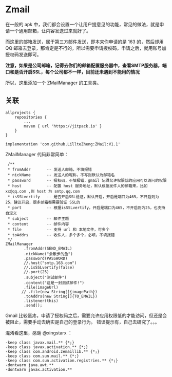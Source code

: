 # Zmail


在一般的 apk 中，我们都会设置一个让用户提意见的功能，常见的做法，就是申请一个通用邮箱，让内容发送过来就好了。

而这里的邮箱发送，属于第三方邮件发送，即本来你申请的是 163 的，然后却用 QQ 邮箱去登录，那肯定是不行的，所以需要申请授权码，申请之后，就用账号加授权码发送即可。

**注意，如果是公司邮箱，记得去你们的邮箱配置服务器中，查看SMTP服务器，端口和是否开启SSL，每个公司都不一样，目前还未遇到不能用的情况**

所以，这里添加一个 ZMailManager 的工具类。

## 关联
```
allprojects {
    repositories {
        ...
        maven { url 'https://jitpack.io' }
    }
}
```
```
implementation 'com.github.LillteZheng:ZMail:V1.1'
```
ZMailManager 代码非常简单：
```
 /**
 * fromAddr       -- 发送人邮箱，不填报错
 * nickName       -- 发送人的昵称，不写则默认为邮箱名
 * password       -- 授权码，不填报错，gmail 记得允许权限低的应用可以访问的权限
 * host           -- 配置 host 服务地址，默认根据发件人的邮箱来，比如 xx@qq.com ,则 host 为 smtp.qq.com
 * isSSLvertify   -- 是否开启SSL验证，默认开启，开启是端口为465，不开启则为25，建议开启，很多邮箱都需要验证 SSL的
 * port           -- 根据isSSLvertify，开启是端口为465，不开启则为25，也支持自定义
 * subject        -- 邮件主题
 * content        -- 邮件内容
 * file           -- 支持 url 和 本地文件，可多个
 * toAddrs        -- 收件人，多个多个，必填，不填报错
 */
ZMailManager
        .fromAddr(SEND_EMAIL)
        .nickName("会散步的鱼")
        .password(PASSWORD)
        //.host("smtp.163.com")
        //.isSSLvertify(false)
        //.port(25)
        .subject("测试邮件")
        .content("这是一封测试邮件!")
        .file(imageUrl)
       // .file(new String[]{imagePath})
        .toAddrs(new String[]{TO_EMAIL})
        .listener(this)
        .send();
```

Gmail 比较蛋疼，申请了授权码之后，需要允许应用权限低的才能访问，但还是会被阻止，需要手动去确实是自己的登录行为。
错误提示有，自己去研究了。。。

混淆看这里，感谢 @xingstarx ：
```
-keep class javax.mail.** {*;}
-keep class javax.activation.** {*;}
-keep class com.android.zemaillib.** {*;}
-keep class com.sun.mail.** {*;}
-keep class com.sun.activation.registries.** {*;}
-dontwarn java.awt.**
-dontwarn javax.activation.**
```


